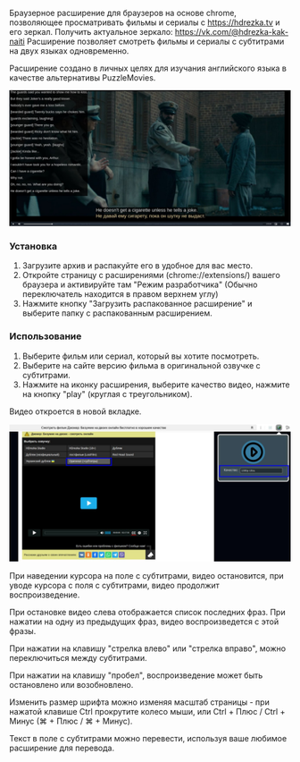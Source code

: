 
Браузерное расширение для браузеров на основе chrome, позволяющее просматривать фильмы и сериалы с https://hdrezka.tv и его зеркал. Получить актуальное зеркало: https://vk.com/@hdrezka-kak-naiti
Расширение позволяет смотреть фильмы и сериалы с субтитрами на двух языках одновременно.

Расширение создано в личных целях для изучания английского языка в качестве альтернативы PuzzleMovies.

![скриншот 1](assets/2.jpg)

### Установка

1. Загрузите архив и распакуйте его в удобное для вас место.
2. Откройте страницу с расширениями (chrome://extensions/) вашего браузера и активируйте там "Режим разработчика" (Обычно переключатель находится в правом верхнем углу)
3. Нажмите кнопку "Загрузить распакованное расширение" и выберите папку с распакованным расширением.
   
### Использование

1. Выберите фильм или сериал, который вы хотите посмотреть.
2. Выберите на сайте версию фильма в оригинальной озвучке с субтитрами.
3. Нажмите на иконку расширения, выберите качество видео, нажмите на кнопку "play" (круглая с треугольником).

Видео откроется в новой вкладке.

![скриншот 2](assets/1.jpg)

При наведении курсора на поле с субтитрами, видео остановится, при уводе курсора с поля с субтитрами, видео продолжит воспроизведение.

При остановке видео слева отображается список последних фраз. При нажатии на одну из предыдущих фраз, видео воспроизведется с этой фразы.

При нажатии на клавишу "стрелка влево" или "стрелка вправо", можно переключиться между субтитрами.

При нажатии на клавишу "пробел", воспроизведение может быть остановлено или возобновлено.

Изменить размер шрифта можно изменяя масштаб страницы - при нажатой клавише Ctrl прокрутите колесо мыши, или Ctrl + Плюс / Ctrl + Минус (⌘ + Плюс / ⌘ + Минус).


Текст в поле с субтитрами можно перевести, используя ваше любимое расширение для перевода.



